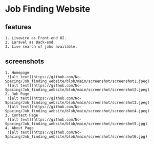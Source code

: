 # Job Finding Website
## features
    1. Livewire as Front-end UI.
    2. Laravel as Back-end
    3. Live search of jobs available.
## screenshots
    1. Homepage
     ![alt text](https://github.com/No-Spacing/Job_finding_website/blob/main/screenshot/screenshot1.jpeg)
     ![alt text](https://github.com/No-Spacing/Job_finding_website/blob/main/screenshot/screenshot2.jpeg)
    2. Job Page
     ![alt text](https://github.com/No-Spacing/Job_finding_website/blob/main/screenshot/screenshot3.jpeg)
     ![alt text](https://github.com/No-Spacing/Job_finding_website/blob/main/screenshot/screenshot4.jpeg)
    3. Contact Page
     ![alt text](https://github.com/No-Spacing/Job_finding_website/blob/main/screenshot/screenshot5.jpg)
    4. About Page
     ![alt text](https://github.com/No-Spacing/Job_finding_website/blob/main/screenshot/screenshot6.jpg)
